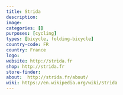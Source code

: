 ```yaml
---
title: Strida
description:
image:
categories: []
purposes: [cycling]
types: [bicycle, folding-bicycle]
country-code: FR
country: France
logo:
website: http://strida.fr
shop: http://strida.fr
store-finder:
about:  http://strida.fr/about/
wiki: https://en.wikipedia.org/wiki/Strida
---
```

